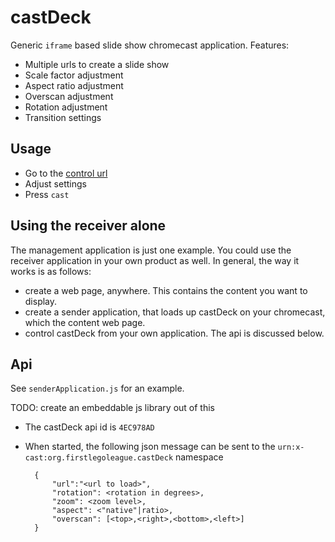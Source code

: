 castDeck
========

Generic `iframe` based slide show chromecast application. Features:

- Multiple urls to create a slide show
- Scale factor adjustment
- Aspect ratio adjustment
- Overscan adjustment
- Rotation adjustment
- Transition settings

Usage
-----

- Go to the [control url](https://firstlegoleague.github.io/castDeck)
- Adjust settings
- Press `cast`

Using the receiver alone
-----

The management application is just one example. You could use the receiver application in your own product as well. In general, the way it works is as follows:

- create a web page, anywhere. This contains the content you want to display.
- create a sender application, that loads up castDeck on your chromecast, which the content web page.
- control castDeck from your own application. The api is discussed below.

Api
-----

See `senderApplication.js` for an example.

TODO: create an embeddable js library out of this

- The castDeck api id is `4EC978AD`
- When started, the following json message can be sent to the `urn:x-cast:org.firstlegoleague.castDeck` namespace

        {
            "url":"<url to load>",
            "rotation": <rotation in degrees>,
            "zoom": <zoom level>,
            "aspect": <"native"|ratio>,
            "overscan": [<top>,<right>,<bottom>,<left>]
        }